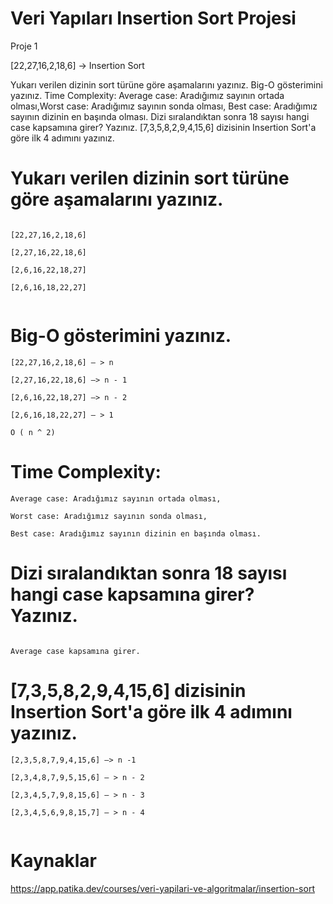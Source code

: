 # Veri Yapıları Insertion Sort Projesi 

Proje 1

[22,27,16,2,18,6] -> Insertion Sort

Yukarı verilen dizinin sort türüne göre aşamalarını yazınız.
Big-O gösterimini yazınız.
Time Complexity: Average case: Aradığımız sayının ortada olması,Worst case: Aradığımız sayının sonda olması, Best case: Aradığımız sayının dizinin en başında olması.
Dizi sıralandıktan sonra 18 sayısı hangi case kapsamına girer? Yazınız.
[7,3,5,8,2,9,4,15,6] dizisinin Insertion Sort'a göre ilk 4 adımını yazınız.


# Yukarı verilen dizinin sort türüne göre aşamalarını yazınız.

```

[22,27,16,2,18,6]

[2,27,16,22,18,6]

[2,6,16,22,18,27]

[2,6,16,18,22,27] 


```

# Big-O gösterimini yazınız.

```
[22,27,16,2,18,6] — > n

[2,27,16,22,18,6] —> n - 1

[2,6,16,22,18,27] —> n - 2

[2,6,16,18,22,27] — > 1

O ( n ^ 2) 
```

# Time Complexity: 


```
Average case: Aradığımız sayının ortada olması,

Worst case: Aradığımız sayının sonda olması, 

Best case: Aradığımız sayının dizinin en başında olması.
```


# Dizi sıralandıktan sonra 18 sayısı hangi case kapsamına girer? Yazınız.

```

Average case kapsamına girer.

```

# [7,3,5,8,2,9,4,15,6] dizisinin Insertion Sort'a göre ilk 4 adımını yazınız.


```
[2,3,5,8,7,9,4,15,6] —> n -1

[2,3,4,8,7,9,5,15,6] — > n - 2

[2,3,4,5,7,9,8,15,6] — > n - 3

[2,3,4,5,6,9,8,15,7] — > n - 4


```


# Kaynaklar
https://app.patika.dev/courses/veri-yapilari-ve-algoritmalar/insertion-sort


